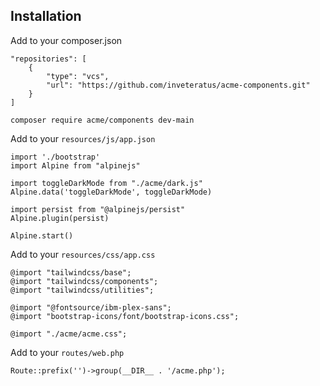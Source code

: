 ## Installation

Add to your composer.json

~~~
"repositories": [
    {
        "type": "vcs",
        "url": "https://github.com/inveteratus/acme-components.git"
    }
]
~~~

~~~
composer require acme/components dev-main
~~~

Add to your `resources/js/app.json`

~~~
import './bootstrap'
import Alpine from "alpinejs"

import toggleDarkMode from "./acme/dark.js"
Alpine.data('toggleDarkMode', toggleDarkMode)

import persist from "@alpinejs/persist"
Alpine.plugin(persist)

Alpine.start()
~~~

Add to your `resources/css/app.css`

~~~
@import "tailwindcss/base";
@import "tailwindcss/components";
@import "tailwindcss/utilities";

@import "@fontsource/ibm-plex-sans";
@import "bootstrap-icons/font/bootstrap-icons.css";

@import "./acme/acme.css";
~~~

Add to your `routes/web.php`

~~~
Route::prefix('')->group(__DIR__ . '/acme.php');
~~~

